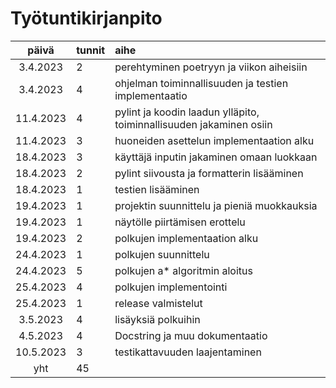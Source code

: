 # Työtuntikirjanpito

| päivä | tunnit | aihe |
| :----:|:-----| :-----|
| 3.4.2023  | 2 | perehtyminen poetryyn ja viikon aiheisiin |
| 3.4.2023  | 4 | ohjelman toiminnallisuuden ja testien implementaatio |
| 11.4.2023 | 4 | pylint ja koodin laadun ylläpito, toiminnallisuuden jakaminen osiin |
| 11.4.2023 | 3 | huoneiden asettelun implementaation alku |
| 18.4.2023 | 3 | käyttäjä inputin jakaminen omaan luokkaan |
| 18.4.2023 | 2 | pylint siivousta ja formatterin lisääminen |
| 18.4.2023 | 1 | testien lisääminen |
| 19.4.2023 | 1 | projektin suunnittelu ja pieniä muokkauksia |
| 19.4.2023 | 1 | näytölle piirtämisen erottelu |
| 19.4.2023 | 2 | polkujen implementaation alku |
| 24.4.2023 | 1 | polkujen suunnittelu |
| 24.4.2023 | 5 | polkujen a* algoritmin aloitus |
| 25.4.2023 | 4 | polkujen implementointi |
| 25.4.2023 | 1 | release valmistelut |
| 3.5.2023  | 4 | lisäyksiä polkuihin |
| 4.5.2023  | 4 | Docstring ja muu dokumentaatio |
| 10.5.2023 | 3 | testikattavuuden laajentaminen |
| yht       | 45 | | 
